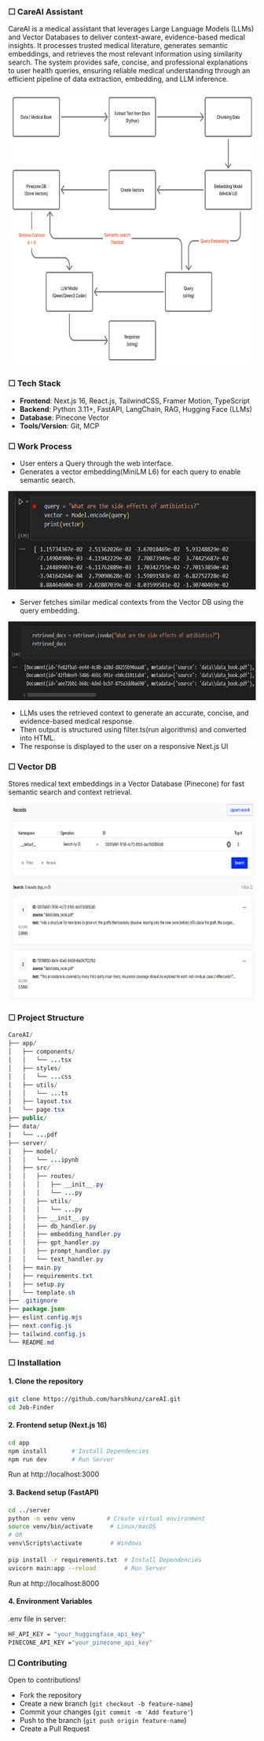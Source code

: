 ### ☐ CareAI Assistant
CareAI is a medical assistant that leverages Large Language Models (LLMs) and Vector Databases to deliver context-aware, evidence-based medical insights. It processes trusted medical literature, generates semantic embeddings, and retrieves the most relevant information using similarity search. The system provides safe, concise, and professional explanations to user health queries, ensuring reliable medical understanding through an efficient pipeline of data extraction, embedding, and LLM inference.

<p align="center">
  <img src="/public/test.png" alt="System Architecture" height="560">
</p>

### ☐ Tech Stack
- **Frontend**: Next.js 16, React.js, TailwindCSS, Framer Motion, TypeScript
- **Backend**: Python 3.11+, FastAPI, LangChain, RAG, Hugging Face (LLMs)
- **Database**: Pinecone Vector
- **Tools/Version**: Git, MCP

### ☐ Work Process
- User enters a Query through the web interface.
- Generates a vector embedding(MiniLM L6) for each query to enable semantic search.
  
<p align="center">
  <img src="/public/Screenshot 2025-10-30 143028.png" alt="System Architecture" height="200">
</p>

- Server fetches similar medical contexts from the Vector DB using the query embedding.

<p align="center">
  <img src="/public/Screenshot 2025-10-30 143220.png" alt="System Architecture" height="160">
</p>

- LLMs uses the retrieved context to generate an accurate, concise, and evidence-based medical response.
- Then output is structured using filter.ts(run algorithms) and converted into HTML.
- The response is displayed to the user on a responsive Next.js UI

### ☐ Vector DB
Stores medical text embeddings in a Vector Database (Pinecone) for fast semantic search and context retrieval.

<p align="center">
  <img src="/public/Screenshot 2025-10-30 151307.png" alt="System Architecture" height="400">
</p>

### ☐ Project Structure
``` Java
CareAI/
├── app/                             
│   ├── components/                
│   │   └── ...tsx
│   ├── styles/                     
│   │   └── ...css
│   ├── utils/                      
│   │   └── ...ts
│   ├── layout.tsx                   
│   └── page.tsx            
├── public/
├── data/                            
│   └── ...pdf                   
├── server/
│   ├── model/
│   │   └── ...ipynb                 
│   ├── src/
│   │   ├── routes/
│   │   │   ├── __init__.py
│   │   │   └── ...py
│   │   ├── utils/
│   │   │   └── ...py
│   │   ├── __init__.py
│   │   ├── db_handler.py
│   │   ├── embedding_handler.py
│   │   ├── gpt_handler.py
│   │   ├── prompt_handler.py
│   │   └── text_handler.py
│   ├── main.py
│   ├── requirements.txt
│   ├── setup.py
│   └── template.sh           
├── .gitignore
├── package.json
├── eslint.config.mjs
├── next.config.js
├── tailwind.config.js
└── README.md
```


### ☐ Installation
#### 1. Clone the repository
```bash
git clone https://github.com/harshkunz/careAI.git
cd Job-Finder
```

#### 2. Frontend setup (Next.js 16)
```bash
cd app
npm install       # Install Dependencies
npm run dev       # Run Server
```
Run at http://localhost:3000

#### 3. Backend setup (FastAPI)
```bash
cd ../server
python -m venv venv         # Create virtual environment
source venv/bin/activate     # Linux/macOS
# OR
venv\Scripts\activate        # Windows

pip install -r requirements.txt  # Install Dependencies
uvicorn main:app --reload        # Run Server
```
Run at http://localhost:8000

#### 4. Environment Variables
.env file in server:
```bash
HF_API_KEY = "your_huggingface_api_key"
PINECONE_API_KEY ="your_pinecone_api_key"
```

### ☐ Contributing
Open to contributions!
- Fork the repository  
- Create a new branch (`git checkout -b feature-name`)  
- Commit your changes (`git commit -m 'Add feature'`)  
- Push to the branch (`git push origin feature-name`)  
- Create a Pull Request
